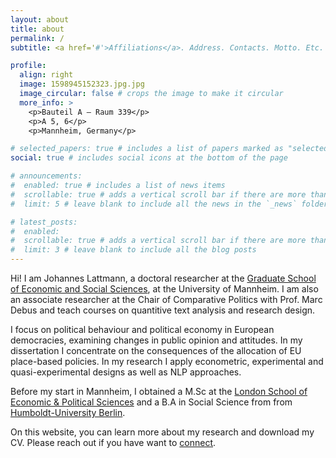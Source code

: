 ```yaml
---
layout: about
title: about
permalink: /
subtitle: <a href='#'>Affiliations</a>. Address. Contacts. Motto. Etc.

profile:
  align: right
  image: 1598945152323.jpg.jpg
  image_circular: false # crops the image to make it circular
  more_info: >
    <p>Bauteil A – Raum 339</p>
    <p>A 5, 6</p>
    <p>Mannheim, Germany</p>

# selected_papers: true # includes a list of papers marked as "selected={true}"
social: true # includes social icons at the bottom of the page

# announcements:
#  enabled: true # includes a list of news items
#  scrollable: true # adds a vertical scroll bar if there are more than 3 news items
#  limit: 5 # leave blank to include all the news in the `_news` folder

# latest_posts:
#  enabled: 
#  scrollable: true # adds a vertical scroll bar if there are more than 3 new posts items
#  limit: 3 # leave blank to include all the blog posts
---
```


Hi! I am Johannes Lattmann, a doctoral researcher at the [Graduate School of Economic and Social Sciences](https://www.uni-mannheim.de/gess/), at the University of Mannheim. I am also an associate researcher at the Chair of Comparative Politics with Prof. Marc Debus and teach courses on quantitive text analysis and research design.

I focus on political behaviour and political economy in European democracies, examining changes in public opinion and attitudes. In my dissertation I concentrate on the consequences of the allocation of EU place-based policies. In my research I apply econometric, experimental and quasi-experimental designs as well as NLP approaches. 

Before my start in Mannheim, I obtained a M.Sc at the [London School of Economic & Political Sciences](https://www.lse.ac.uk/) and a B.A in Social Science from from [Humboldt-University Berlin](https://www.hu-berlin.de/en/).

On this website, you can learn more about my research and download my CV. Please reach out if you have want to [connect](mailto:Johannes.lattmann@uni-mannheim.de).
